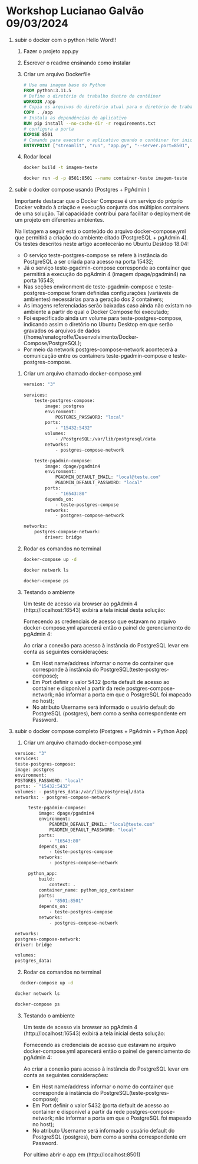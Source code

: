 # Workshop Lucianao Galvão 09/03/2024

1.  subir o docker com o python Hello Word!!

    1. Fazer o projeto app.py

    2. Escrever o readme ensinando como instalar

    3. Criar um arquivo Dockerfile

       ```Dockerfile
       # Use uma imagem base do Python
       FROM python:3.11.5
       # Define o diretório de trabalho dentro do contêiner
       WORKDIR /app
       # Copia os arquivos do diretório atual para o diretório de trabalho no contêiner
       COPY . /app
       # Instala as dependências do aplicativo
       RUN pip install --no-cache-dir -r requirements.txt
       # configura a porta
       EXPOSE 8501
       # Comando para executar o aplicativo quando o contêiner for iniciado
       ENTRYPOINT ["streamlit", "run", "app.py", "--server.port=8501", "--server.address=0.0.0.0"]
       ```

    4. Rodar local

       ```bash
       docker build -t imagem-teste
       ```

       ```bash
       docker run -d -p 8501:8501 --name container-teste imagem-teste
       ```

2.  subir o docker compose usando (Postgres + PgAdmin )

    Importante destacar que o Docker Compose é um serviço do próprio Docker voltado à criação e execução conjunta dos múltiplos containers de uma solução. Tal capacidade contribui para facilitar o deployment de um projeto em diferentes ambientes.

    Na listagem a seguir está o conteúdo do arquivo docker-compose.yml que permitirá a criação do ambiente citado (PostgreSQL + pgAdmin 4). Os testes descritos neste artigo acontecerão no Ubuntu Desktop 18.04:

    - O serviço teste-postgres-compose se refere à instância do PostgreSQL a ser criada para acesso na porta 15432;
    - Já o serviço teste-pgadmin-compose corresponde ao container que permitirá a execução do pgAdmin 4 (imagem dpage/pgadmin4) na porta 16543;
    - Nas seções environment de teste-pgadmin-compose e teste-postgres-compose foram definidas configurações (variáveis de ambientes) necessárias para a geração dos 2 containers;
    - As imagens referenciadas serão baixadas caso ainda não existam no ambiente a partir do qual o Docker Compose foi executado;
    - Foi especificado ainda um volume para teste-postgres-compose, indicando assim o diretório no Ubuntu Desktop em que serão gravados os arquivos de dados (/home/renatogroffe/Desenvolvimento/Docker-Compose/PostgreSQL);
    - Por meio da network postgres-compose-network acontecerá a comunicação entre os containers teste-pgadmin-compose e teste-postgres-compose.

    1. Criar um arquivo chamado docker-compose.yml

       ```bash
       version: "3"

       services:
           teste-postgres-compose:
               image: postgres
               environment:
                   POSTGRES_PASSWORD: "local"
               ports:
                   - "15432:5432"
               volumes:
                   - /PostgreSQL:/var/lib/postgresql/data
               networks:
                   - postgres-compose-network

           teste-pgadmin-compose:
               image: dpage/pgadmin4
               environment:
                   PGADMIN_DEFAULT_EMAIL: "local@teste.com"
                   PGADMIN_DEFAULT_PASSWORD: "local"
               ports:
                   - "16543:80"
               depends_on:
                   - teste-postgres-compose
               networks:
                   - postgres-compose-network

       networks:
           postgres-compose-network:
               driver: bridge
       ```

    2. Rodar os comandos no terminal

       ```bash
       docker-compose up -d
       ```

       ```bash
       docker network ls
       ```

       ```bash
       docker-compose ps
       ```

    3. Testando o ambiente

       Um teste de acesso via browser ao pgAdmin 4 (http://localhost:16543) exibirá a tela inicial desta solução:

       Fornecendo as credenciais de acesso que estavam no arquivo docker-compose.yml aparecerá então o painel de gerenciamento do pgAdmin 4:

       Ao criar a conexão para acesso à instância do PostgreSQL levar em conta as seguintes considerações:

       - Em Host name/address informar o nome do container que corresponde à instância do PostgreSQL(teste-postgres-compose);
       - Em Port definir o valor 5432 (porta default de acesso ao container e disponível a partir da rede postgres-compose-network; não informar a porta em que o PostgreSQL foi mapeado no host);
       - No atributo Username será informado o usuário default do PostgreSQL (postgres), bem como a senha correspondente em Password.

3.  subir o docker compose completo (Postgres + PgAdmin + Python App)

    1. Criar um arquivo chamado docker-compose.yml

    ```bash
    version: "3"
    services:
    teste-postgres-compose:
    image: postgres
    environment:
    POSTGRES_PASSWORD: "local"
    ports: - "15432:5432"
    volumes: - postgres_data:/var/lib/postgresql/data
    networks: - postgres-compose-network

         teste-pgadmin-compose:
             image: dpage/pgadmin4
             environment:
                 PGADMIN_DEFAULT_EMAIL: "local@teste.com"
                 PGADMIN_DEFAULT_PASSWORD: "local"
             ports:
                 - "16543:80"
             depends_on:
                 - teste-postgres-compose
             networks:
                 - postgres-compose-network

         python_app:
             build:
                 context: .
             container_name: python_app_container
             ports:
                 - "8501:8501"
             depends_on:
                 - teste-postgres-compose
             networks:
                 - postgres-compose-network

    networks:
    postgres-compose-network:
    driver: bridge

    volumes:
    postgres_data:

    ```

    2. Rodar os comandos no terminal

    ```bash
      docker-compose up -d
    ```

    ```bash
    docker network ls
    ```

    ```bash
    docker-compose ps
    ```

    3. Testando o ambiente

       Um teste de acesso via browser ao pgAdmin 4 (http://localhost:16543) exibirá a tela inicial desta solução:

       Fornecendo as credenciais de acesso que estavam no arquivo docker-compose.yml aparecerá então o painel de gerenciamento do pgAdmin 4:

       Ao criar a conexão para acesso à instância do PostgreSQL levar em conta as seguintes considerações:

       - Em Host name/address informar o nome do container que corresponde à instância do PostgreSQL(teste-postgres-compose);
       - Em Port definir o valor 5432 (porta default de acesso ao container e disponível a partir da rede postgres-compose-network; não informar a porta em que o PostgreSQL foi mapeado no host);
       - No atributo Username será informado o usuário default do PostgreSQL (postgres), bem como a senha correspondente em Password.

       Por ultimo abrir o app em (http://localhost:8501)
